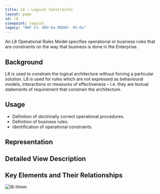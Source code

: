 ```yaml
---
title: L8 – Logical Constraints
layout: page
id: l8
viewpoint: logical
legacy: "NAF v3: NOV-6a MODAF: OV-6a"
---
```



An L8 Operational Rules Model specifies operational or business rules
that are constraints on the way that business is done in the Enterprise.

## Background

L8 is used to constrain the logical architecture without forcing a
particular solution. L8 is used for rules which are not expressed as
behavioural models, interactions or measures of effectiveness – i.e.
they are textual statements of requirement that constrain the
architecture.

## Usage

* Definition of doctrinally correct operational procedures.
* Definition of business rules.
* Identification of operational constraints.

## Representation

## Detailed View Description

## Key Elements and Their Relationships

![l8-hlmm](http://nafdocs.org/wp-content/uploads/2013/06/l8-hlmm.png)



